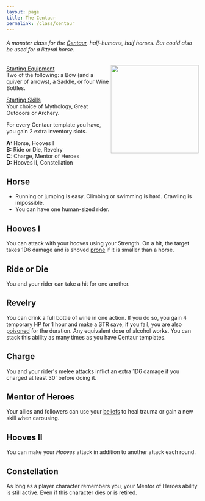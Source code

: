 ```yaml
---
layout: page
title: The Centaur
permalink: /class/centaur
---
```


###### A monster class for the [Centaur](https://saltygoo.github.io/monsters/centaur), half-humans, half horses. But could also be used for a litteral horse.

<img align="right" width=230px  src="https://free.clipartof.com/676-Free-Clipart-Of-A-Centaur.jpg">

<ins>Starting Equipment</ins><br>
Two of the following: a Bow (and a quiver of arrows), a Saddle, or four Wine Bottles.

<ins>Starting Skills</ins><br>
Your choice of Mythology, Great Outdoors or Archery.

For every Centaur template you have, you gain 2 extra inventory slots.

**A:** Horse, Hooves I<br>
**B:** Ride or Die, Revelry<br>
**C:** Charge, Mentor of Heroes<br>
**D:** Hooves II, Constellation<br>

## Horse
- Running or jumping is easy. Climbing or swimming is hard. Crawling is impossible.
- You can have one human-sized rider.

## Hooves I
You can attack with your hooves using your Strength. On a hit, the target takes 1D6 damage and is shoved [prone](/2020/11/09/base-rules/) if it is smaller than a horse.

## Ride or Die
You and your rider can take a hit for one another.

## Revelry
You can drink a full bottle of wine in one action. If you do so, you gain 4 temporary HP for 1 hour and make a STR save, if you fail, you are also [poisoned](/2020/11/09/base-rules/) for the duration. Any equivalent dose of alcohol works. You can stack this ability as many times as you have Centaur templates.

## Charge
You and your rider's melee attacks inflict an extra 1D6 damage if you charged at least 30' before doing it.

## Mentor of Heroes
Your allies and followers can use your [beliefs](/2020/11/09/base-rules/) to heal trauma or gain a new skill when carousing.

## Hooves II
You can make your _Hooves_ attack in addition to another attack each round.

## Constellation
As long as a player character remembers you, your Mentor of Heroes ability is still active. Even if this character dies or is retired.
